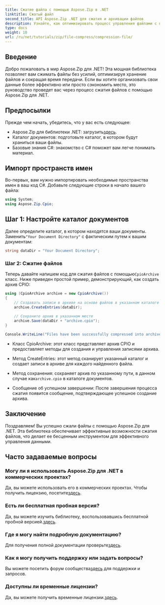 ```yaml
---
title: Сжатие файла с помощью Aspose.Zip в .NET
linktitle: Сжатый файл
second_title: API Aspose.Zip .NET для сжатия и архивации файлов
description: Узнайте, как оптимизировать процесс управления файлами с помощью Aspose.Zip для .NET. Это подробное руководство проведет вас через этапы сжатия файлов.
type: docs
weight: 10
url: /ru/net/tutorials/zip/file-compress/compression-file/
---
```

## Введение

Добро пожаловать в мир Aspose.Zip для .NET! Эта мощная библиотека позволяет вам сжимать файлы без усилий, оптимизируя хранение файлов и сокращая время передачи. Если вы хотите организовать свои данные более эффективно или просто сэкономить место, это руководство проведет вас через процесс сжатия файлов с помощью Aspose.Zip для .NET.

## Предпосылки

Прежде чем начать, убедитесь, что у вас есть следующее:

-  Aspose.Zip для библиотеки .NET: загрузить[здесь](https://releases.aspose.com/zip/net/).
- Каталог документов: подготовьте каталог, в котором будут храниться ваши файлы.
- Базовые знания C#: знакомство с C# поможет вам легче понимать материал.

## Импорт пространств имен

Во-первых, вам нужно импортировать необходимые пространства имен в ваш код C#. Добавьте следующие строки в начало вашего файла:

```csharp
using System;
using Aspose.Zip.Cpio;
```

## Шаг 1: Настройте каталог документов

 Далее определите каталог, в котором находятся ваши документы. Заменить`"Your Document Directory"` с фактическим путем к вашим документам:

```csharp
string dataDir = "Your Document Directory";
```

### Шаг 2: Сжатие файлов

 Теперь давайте напишем код для сжатия файлов с помощью`CpioArchive` класс. Ниже приведен простой пример, демонстрирующий, как создать архив CPIO:

```csharp
using (CpioArchive archive = new CpioArchive())
{
    // Создавать записи в архиве на основе файлов в указанном каталоге
    archive.CreateEntries(dataDir);
    
    // Сохраните архив в указанном месте
    archive.Save(dataDir + "archive.cpio");
}

Console.WriteLine("Files have been successfully compressed into archive.cpio!");
```

- Класс CpioArchive: этот класс представляет архив CPIO и предоставляет методы для создания и управления записями архива.
  
- Метод CreateEntries: этот метод сканирует указанный каталог и создает записи в архиве для каждого найденного файла.
  
-  Метод сохранения: сохраняет архив по указанному пути, в данном случае как`archive.cpio` в каталоге документов.
  
- Сообщение об успешном завершении: После завершения процесса сжатия появится сообщение, подтверждающее успешное создание архива.

## Заключение

Поздравляем! Вы успешно сжали файлы с помощью Aspose.Zip для .NET. Эта библиотека обеспечивает эффективные возможности сжатия файлов, что делает ее бесценным инструментом для эффективного управления данными.

## Часто задаваемые вопросы

### Могу ли я использовать Aspose.Zip для .NET в коммерческих проектах?
 Да, вы можете использовать его в коммерческих проектах. Чтобы получить лицензию, посетите[здесь](https://purchase.conholdate.com/buy).

### Есть ли бесплатная пробная версия?
 Да, вы можете изучить библиотеку, воспользовавшись бесплатной пробной версией.[здесь](https://releases.aspose.com/).

### Где я могу найти подробную документацию?
 Для получения полной документации проверьте[здесь](https://reference.aspose.com/zip/net/).

### Как я могу получить поддержку или задать вопросы?
 Вы можете посетить форум сообщества[здесь](https://forum.aspose.com/c/zip/37) для поддержки и запросов.

### Доступны ли временные лицензии?
 Да, вы можете получить временные лицензии.[здесь](https://purchase.conholdate.com/temporary-license/).